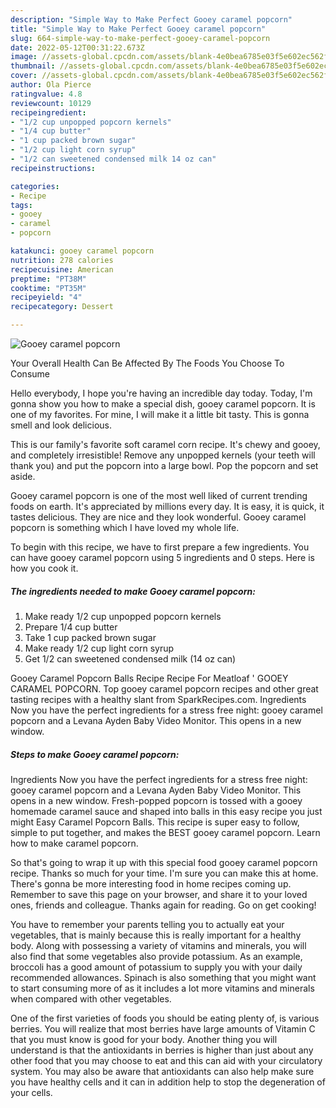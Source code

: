 ```yaml
---
description: "Simple Way to Make Perfect Gooey caramel popcorn"
title: "Simple Way to Make Perfect Gooey caramel popcorn"
slug: 664-simple-way-to-make-perfect-gooey-caramel-popcorn
date: 2022-05-12T00:31:22.673Z
image: //assets-global.cpcdn.com/assets/blank-4e0bea6785e03f5e602ec562f230caae08da540cada707380b4fe1bbebba43da.png
thumbnail: //assets-global.cpcdn.com/assets/blank-4e0bea6785e03f5e602ec562f230caae08da540cada707380b4fe1bbebba43da.png
cover: //assets-global.cpcdn.com/assets/blank-4e0bea6785e03f5e602ec562f230caae08da540cada707380b4fe1bbebba43da.png
author: Ola Pierce
ratingvalue: 4.8
reviewcount: 10129
recipeingredient:
- "1/2 cup unpopped popcorn kernels"
- "1/4 cup butter"
- "1 cup packed brown sugar"
- "1/2 cup light corn syrup"
- "1/2 can sweetened condensed milk 14 oz can"
recipeinstructions:

categories:
- Recipe
tags:
- gooey
- caramel
- popcorn

katakunci: gooey caramel popcorn 
nutrition: 278 calories
recipecuisine: American
preptime: "PT38M"
cooktime: "PT35M"
recipeyield: "4"
recipecategory: Dessert

---
```



![Gooey caramel popcorn](//assets-global.cpcdn.com/assets/blank-4e0bea6785e03f5e602ec562f230caae08da540cada707380b4fe1bbebba43da.png)

Your Overall Health Can Be Affected By The Foods You Choose To Consume

Hello everybody, I hope you're having an incredible day today. Today, I'm gonna show you how to make a special dish, gooey caramel popcorn. It is one of my favorites. For mine, I will make it a little bit tasty. This is gonna smell and look delicious.

This is our family&#39;s favorite soft caramel corn recipe. It&#39;s chewy and gooey, and completely irresistible! Remove any unpopped kernels (your teeth will thank you) and put the popcorn into a large bowl. Pop the popcorn and set aside.

Gooey caramel popcorn is one of the most well liked of current trending foods on earth. It's appreciated by millions every day. It is easy, it is quick, it tastes delicious. They are nice and they look wonderful. Gooey caramel popcorn is something which I have loved my whole life.


To begin with this recipe, we have to first prepare a few ingredients. You can have gooey caramel popcorn using 5 ingredients and 0 steps. Here is how you cook it.

<!--inarticleads1-->

##### The ingredients needed to make Gooey caramel popcorn:

1. Make ready 1/2 cup unpopped popcorn kernels
1. Prepare 1/4 cup butter
1. Take 1 cup packed brown sugar
1. Make ready 1/2 cup light corn syrup
1. Get 1/2 can sweetened condensed milk (14 oz can)


Gooey Caramel Popcorn Balls Recipe Recipe For Meatloaf &#39; GOOEY CARAMEL POPCORN. Top gooey caramel popcorn recipes and other great tasting recipes with a healthy slant from SparkRecipes.com. Ingredients Now you have the perfect ingredients for a stress free night: gooey caramel popcorn and a Levana Ayden Baby Video Monitor. This opens in a new window. 

<!--inarticleads2-->

##### Steps to make Gooey caramel popcorn:



Ingredients Now you have the perfect ingredients for a stress free night: gooey caramel popcorn and a Levana Ayden Baby Video Monitor. This opens in a new window. Fresh-popped popcorn is tossed with a gooey homemade caramel sauce and shaped into balls in this easy recipe you just might Easy Caramel Popcorn Balls. This recipe is super easy to follow, simple to put together, and makes the BEST gooey caramel popcorn. Learn how to make caramel popcorn. 

So that's going to wrap it up with this special food gooey caramel popcorn recipe. Thanks so much for your time. I'm sure you can make this at home. There's gonna be more interesting food in home recipes coming up. Remember to save this page on your browser, and share it to your loved ones, friends and colleague. Thanks again for reading. Go on get cooking!

You have to remember your parents telling you to actually eat your vegetables, that is mainly because this is really important for a healthy body. Along with possessing a variety of vitamins and minerals, you will also find that some vegetables also provide potassium. As an example, broccoli has a good amount of potassium to supply you with your daily recommended allowances. Spinach is also something that you might want to start consuming more of as it includes a lot more vitamins and minerals when compared with other vegetables.

One of the first varieties of foods you should be eating plenty of, is various berries. You will realize that most berries have large amounts of Vitamin C that you must know is good for your body. Another thing you will understand is that the antioxidants in berries is higher than just about any other food that you may choose to eat and this can aid with your circulatory system. You may also be aware that antioxidants can also help make sure you have healthy cells and it can in addition help to stop the degeneration of your cells.
